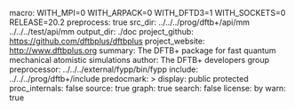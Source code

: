 macro:
        WITH_MPI=0
        WITH_ARPACK=0
        WITH_DFTD3=1
        WITH_SOCKETS=0
        RELEASE=20.2
preprocess: true
src_dir:
        ../../../prog/dftb+/api/mm
        ../../../test/api/mm
output_dir: ./doc
project_github: https://github.com/dftbplus/dftbplus
project_website: http://www.dftbplus.org
summary: The DFTB+ package for fast quantum mechanical atomistic simulations
author: The DFTB+ developers group
preprocessor: ../../../external/fypp/bin/fypp
include: ../../../prog/dftb+/include
predocmark: >
display: public
         protected
proc_internals:
        false
source: true
graph: true
search: false
license: by
warn: true
